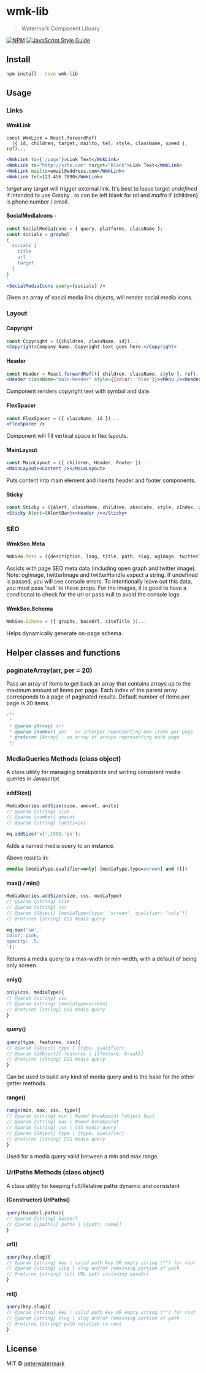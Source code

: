 # wmk-lib

> Watermark Component Library

[![NPM](https://img.shields.io/npm/v/wmk-lib.svg)](https://www.npmjs.com/package/wmk-lib) [![JavaScript Style Guide](https://img.shields.io/badge/code_style-standard-brightgreen.svg)](https://standardjs.com)

## Install

```bash
npm install --save wmk-lib
```

## Usage

### Links

#### WmkLink

```
const WmkLink = React.forwardRef(
  ({ id, children, target, mailto, tel, style, className, speed }, ref)...
```

```jsx
<WmkLink to={'/page'}>Link Text</WmkLink>
<WmkLink to="http://site.com" target="blank">Link Text</WmkLink>
<WmkLink mailto>email@address.com</WmkLink>
<WmkLink tel>123.456.7890</WmkLink>
```

_target_ any target will trigger external link. It's best to leave target _undefined_ if intended to use Gatsby <Link>.
_to_ can be left blank for _tel_ and _mailto_ if {children} is phone number / email.

#### SocialMediaIcons -

```jsx
const SocialMediaIcons = { query, platforms, className };
const socials = graphql`
{
  socials {
    title
    url
    target
  }
}
`
<SocialMediaIcons query={socials} />
```

Given an array of social media link objects, will render social media icons.

### Layout

#### Copyright

```jsx
const Copyright = ({children, className, id})...
<Copyright>Company Name. Copyright text goes here.</Copyright>
```

#### Header

```jsx
const Header = React.forwardRef(({ children, className, style }, ref)...
<Header className="main-header" style={{color: 'blue'}}><Menu /><Header/>
```

Component renders copyright text with symbol and date.

#### FlexSpacer

```jsx
const FlexSpacer = ({ className, id })...
<FlexSpacer />
```

Component will fill vertical space in flex layouts.

#### MainLayout

```jsx
const MainLayout = ({ children, Header, Footer })...
<MainLayout><Content /></MainLayout>
```

Puts content into main element and inserts header and footer components.

#### Sticky

```jsx
const Sticky = ({Alert, className, children, absolute, style, zIndex, width, trigger})...
<Sticky Alert={AlertBar}><Header /></Sticky>
```

### SEO

#### WmkSeo.Meta

```jsx
WmkSeo.Meta = ({description, lang, title, path, slug, ogImage, twitterImage, twitterHandle, baseUrl, siteTitle})...
```

Assists with page SEO meta data (including open graph and twitter image).
Note: ogImage, twitterImage and twitterHandle expect a string. If undefined is passed, you will see console errors. To intentionally leave out this data, you must pass 'null' to these props. For the images, it is good to have a conditional to check for the url or pass null to avoid the console logs.

#### WmkSeo.Schema

```jsx
WmkSeo.Schema = ({ graphs, baseUrl, siteTitle })...
```

Helps dynamically generate on-page schema.

## Helper classes and functions

### paginateArray(arr, per = 20)

Pass an array of items to get back an array that contains arrays up to the
maximum amount of items per page. Each index of the parent array corresponds to a page of paginated results. Default number of items per page is 20 items.
```js
/**
 *
 * @param {Array} arr
 * @param {number} per - an interger representing max items per page
 * @returns {Array} - an array of arrays representing each page
 */
```

### MediaQueries Methods (class object)
A class utility for managing breakpoints 
and writing consistent media queries in Javascript

#### addSize()
```js
MediaQueries.addSize(size, amount, units)
// @param {string} size
// @param {number} amount
// @param {string} [units=px] 

mq.addSize('xl',1500,'px');
```
Adds a named media query to an instance.

Above results in:
```css
@media [mediaType.qualifier=only] [mediaType.type=screen] and ([])
```

#### max() / min()
```js
MediaQueries.addSize(size, css, mediaType)
// @param {string} size
// @param {string} css
// @param {Object} [mediaType={type: "screen", qualifier: "only"}] 
// @returns {string} CSS media query

mq.max('sm',`
color: pink;
opacity: .5;
`);
```
Returns a media query to a max-width or min-width, with a default of being only screen.

#### only()
```js
only(css, mediaType){
// @param {string} css
// @param {string} [mediaType=screen]
// @returns {string} CSS media query
}
```

#### query()
```js
query(type, features, css){
// @param {Object} type | {type, qualifier}
// @param {[Object]} features | [{feature, break}]
// @returns {string} CSS media query
}
```
Can be used to build any kind of media query and is the base for the other getter methods.

#### range()
```js
range(min, max, css, type){
// @param {string} min | Named breakpoint (object key)
// @param {string} max | Named breakpoint
// @param {string} css | CSS media query
// @param {Object} type | {type, qualifier}
// @returns {string} CSS media query
}
```
Used for a media query valid between a min and max range.

### UrlPaths Methods (class object)
A class utility for keeping Full/Relative paths 
dynamic and consistent

#### (Constructor) UrlPaths()
```js
query(baseUrl,paths){
// @param {string} baseUrl
// @param {[paths]} paths | [{path, name}]
}
```

#### url()
```js
query(key,slug){
// @param {string} key | valid path key OR empty string ("") for root
// @param {string} slug | slug and/or remaining portion of path
// @returns {string} full URL path including baseUrl
}
```

#### rel()
```js
query(key,slug){
// @param {string} key | valid path key OR empty string ("") for root
// @param {string} slug | slug and/or remaining portion of path
// @returns {string} path relative to root
}
```

## License

MIT © [peterwatermark](https://github.com/peterwatermark)
